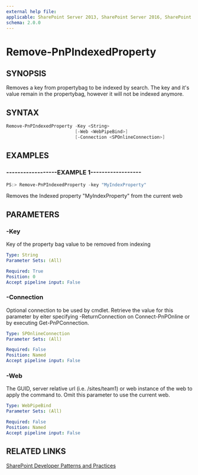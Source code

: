 ```yaml
---
external help file:
applicable: SharePoint Server 2013, SharePoint Server 2016, SharePoint Online
schema: 2.0.0
---
```

# Remove-PnPIndexedProperty

## SYNOPSIS
Removes a key from propertybag to be indexed by search. The key and it's value remain in the propertybag, however it will not be indexed anymore.

## SYNTAX 

```powershell
Remove-PnPIndexedProperty -Key <String>
                          [-Web <WebPipeBind>]
                          [-Connection <SPOnlineConnection>]
```

## EXAMPLES

### ------------------EXAMPLE 1------------------
```powershell
PS:> Remove-PnPIndexedProperty -key "MyIndexProperty"
```

Removes the Indexed property "MyIndexProperty" from the current web

## PARAMETERS

### -Key
Key of the property bag value to be removed from indexing

```yaml
Type: String
Parameter Sets: (All)

Required: True
Position: 0
Accept pipeline input: False
```

### -Connection
Optional connection to be used by cmdlet. Retrieve the value for this parameter by eiter specifying -ReturnConnection on Connect-PnPOnline or by executing Get-PnPConnection.

```yaml
Type: SPOnlineConnection
Parameter Sets: (All)

Required: False
Position: Named
Accept pipeline input: False
```

### -Web
The GUID, server relative url (i.e. /sites/team1) or web instance of the web to apply the command to. Omit this parameter to use the current web.

```yaml
Type: WebPipeBind
Parameter Sets: (All)

Required: False
Position: Named
Accept pipeline input: False
```

## RELATED LINKS

[SharePoint Developer Patterns and Practices](http://aka.ms/sppnp)
